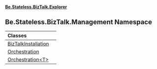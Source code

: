 #### [Be.Stateless.BizTalk.Explorer](README.md 'README')

## Be.Stateless.BizTalk.Management Namespace

| Classes | |
| :--- | :--- |
| [BizTalkInstallation](BizTalkInstallation.md 'Be.Stateless.BizTalk.Management.BizTalkInstallation') | |
| [Orchestration](Orchestration.md 'Be.Stateless.BizTalk.Management.Orchestration') | |
| [Orchestration&lt;T&gt;](Orchestration_T_.md 'Be.Stateless.BizTalk.Management.Orchestration<T>') | |
